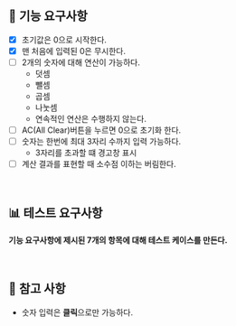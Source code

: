 ## 🎯 기능 요구사항

- [X] 초기값은 0으로 시작한다.
- [X] 맨 처음에 입력된 0은 무시한다.
- [ ] 2개의 숫자에 대해 연산이 가능하다.
  - 덧셈
  - 뺄셈
  - 곱셈
  - 나눗셈
  - 연속적인 연산은 수행하지 않는다.
- [ ] AC(All Clear)버튼을 누르면 0으로 초기화 한다.
- [ ] 숫자는 한번에 최대 3자리 수까지 입력 가능하다.
  - 3자리를 초과할 떄 경고창 표시
- [ ] 계산 결과를 표현할 때 소수점 이하는 버림한다.

<br/>

## 📊 테스트 요구사항

**기능 요구사항에 제시된 7개의 항목에 대해 테스트 케이스를 만든다.**

<br/>

## 📄 참고 사항

- 숫자 입력은 **클릭**으로만 가능하다.

<br/>
